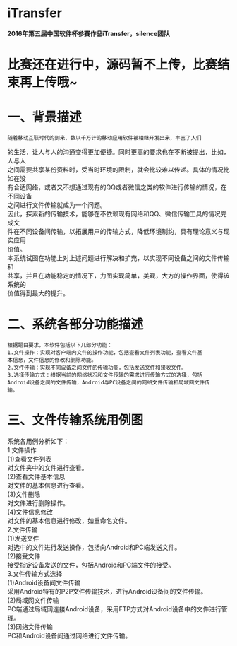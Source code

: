 # iTransfer  
**2016年第五届中国软件杯参赛作品iTransfer，silence团队**  
# **比赛还在进行中，源码暂不上传，比赛结束再上传哦~**  
  
# 一、背景描述  

    随着移动互联时代的到来，数以千万计的移动应用软件被相继开发出来，丰富了人们  
的生活，让人与人的沟通变得更加便捷。同时更高的要求也在不断被提出，比如，人与人  
之间需要共享某份资料时，受当时环境的限制，就会比较难以传递。具体的情况比如在没  
有合适网络，或者又不想通过现有的QQ或者微信之类的软件进行传输的情况，在不同设备  
之间进行文件传输就成为一个问题。   
    因此，探索新的传输技术，能够在不依赖现有网络和QQ、微信传输工具的情况完成文  
件在不同设备间传输，以拓展用户的传输方式，降低环境制约，具有理论意义与现实应用  
价值。  
    本系统试图在功能上对上述问题进行解决和扩充，以实现不同设备之间的文件传输和  
共享，并且在功能稳定的情况下，力图实现简单，美观，大方的操作界面，使得该系统的  
价值得到最大的提升。  
  
# 二、系统各部分功能描述  
    根据题目要求，本软件包括以下几部分功能：  
    1.文件操作：实现对客户端内文件的操作功能，包括查看文件列表功能，查看文件基  
    本信息，文件信息的修改和删除功能。  
    2.文件传输：实现不同设备之间文件的传输功能，包括发送文件和接收文件。  
    3.选择传输方式：根据当前的网络状况和文件传输的需求进行传输方式的选择，包括  
    Android设备之间的文件传输，Android与PC设备之间的网络文件传输和局域网文件传  
    输。  
  
# 三、文件传输系统用例图  
  系统各用例分析如下：  
  1.文件操作  
    (1)查看文件列表  
      对文件夹中的文件进行查看。  
    (2)查看文件基本信息  
      对文件的基本信息进行查看。  
    (3)文件删除  
      对文件进行删除操作。  
    (4)文件信息修改  
      对文件的基本信息进行修改，如重命名文件。  
  2.文件传输  
    (1)发送文件  
      对选中的文件进行发送操作，包括向Android和PC端发送文件。  
    (2)接受文件  
      接受指定设备发送的文件，包括Android和PC端文件的接受。  
  3.文件传输方式选择  
    (1)Android设备间文件传输  
      采用Android特有的P2P文件传输技术，进行Android设备间的文件传输。  
    (2)局域网文件传输  
      PC端通过局域网连接Android设备，采用FTP方式对Android设备中的文件进行管理。  
    (3)网络文件传输  
      PC和Android设备间通过网络进行文件传输。  
